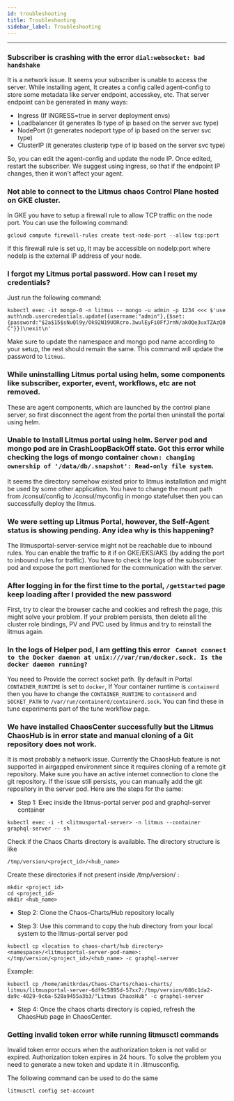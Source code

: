 ```yaml
---
id: troubleshooting
title: Troubleshooting
sidebar_label: Troubleshooting
---
```


---

### Subscriber is crashing with the error `dial:websocket: bad handshake`

It is a network issue. It seems your subscriber is unable to access the server.
While installing agent, It creates a config called agent-config to store some metadata like server endpoint, accesskey, etc. That server endpoint can be generated in many ways:

- Ingress (If INGRESS=true in server deployment envs)
- Loadbalancer (it generates lb type of ip based on the server svc type)
- NodePort (it generates nodeport type of ip based on the server svc type)
- ClusterIP (it generates clusterip type of ip based on the server svc type)

So, you can edit the agent-config and update the node IP. Once edited, restart the subscriber.
We suggest using ingress, so that if the endpoint IP changes, then it won't affect your agent.

### Not able to connect to the Litmus chaos Control Plane hosted on GKE cluster.

In GKE you have to setup a firewall rule to allow TCP traffic on the node port. You can use the following command:

`gcloud compute firewall-rules create test-node-port --allow tcp:port`

If this firewall rule is set up, It may be accessible on nodeIp:port where nodeIp is the external IP address of your node.

### I forgot my Litmus portal password. How can I reset my credentials?

Just run the following command:

`kubectl exec -it mongo-0 -n litmus -- mongo -u admin -p 1234 <<< $'use auth\ndb.usercredentials.update({username:"admin"},{$set:{password:"$2a$15$sNuQl9y/Ok92N19UORcro.3wulEyFi0FfJrnN/akOQe3uxTZAzQ0C"}})\nexit\n'`

Make sure to update the namespace and mongo pod name according to your setup, the rest should remain the same. This command will update the password to `litmus`.

### While uninstalling Litmus portal using helm, some components like subscriber, exporter, event, workflows, etc are not removed.

These are agent components, which are launched by the control plane server, so first disconnect the agent from the portal then uninstall the portal using helm.

### Unable to Install Litmus portal using helm. Server pod and mongo pod are in CrashLoopBackOff state. Got this error while checking the logs of mongo container `chown: changing ownership of '/data/db/.snapshot': Read-only file system`.

It seems the directory somehow existed prior to litmus installation and might be used by some other application.
You have to change the mount path from /consul/config to /consul/myconfig in mongo statefulset then you can successfully deploy the litmus.

### We were setting up Litmus Portal, however, the Self-Agent status is showing pending. Any idea why is this happening?

The litmusportal-server-service might not be reachable due to inbound rules. You can enable the traffic to it if on GKE/EKS/AKS (by adding the port to inbound rules for traffic).
You have to check the logs of the subscriber pod and expose the port mentioned for the communication with the server.

### After logging in for the first time to the portal, `/getStarted` page keep loading after I provided the new password

First, try to clear the browser cache and cookies and refresh the page, this might solve your problem.
If your problem persists, then delete all the cluster role bindings, PV and PVC used by litmus and try to reinstall the litmus again.

### In the logs of Helper pod, I am getting this error ` Cannot connect to the Docker daemon at unix:///var/run/docker.sock. Is the docker daemon running?`

You need to Provide the correct socket path. By default in Portal `CONTAINER_RUNTIME` is set to `docker`,
If Your container runtime is `containerd` then you have to change the `CONTAINER_RUNTIME` to `containerd` and `SOCKET_PATH` to `/var/run/containerd/containerd.sock`.
You can find these in tune experiments part of the tune workflow page.

### We have installed ChaosCenter successfully but the Litmus ChaosHub is in error state and manual cloning of a Git repository does not work.
It is most probably a network issue. Currently the ChaosHub feature is not supported in airgapped environment since it requires cloning of a remote git repository. Make sure you have an active internet connection to clone the git repository. If the issue still persists, you can manually add the git repository in the server pod. Here are the steps for the same:

- Step 1: Exec inside the litmus-portal server pod and graphql-server container

```
kubectl exec -i -t <litmusportal-server> -n litmus --container graphql-server -- sh 
```

Check if the Chaos Charts directory is available. The directory structure is like 
```
/tmp/version/<project_id>/<hub_name>
```

Create these directories if not present inside /tmp/version/ :
```
mkdir <project_id> 
cd <project_id> 
mkdir <hub_name>
```

- Step 2: Clone the Chaos-Charts/Hub repository locally

- Step 3: Use this command to copy the hub directory from your local system to the litmus-portal server pod

```
kubectl cp <location to chaos-chart/hub directory> <namespace>/<litmusportal-server-pod-name>:</tmp/version/<project_id>/<hub_name> -c graphql-server
```


Example: 
```
kubectl cp /home/amitkrdas/Chaos-Charts/chaos-charts/  litmus/litmusportal-server-6df9c5895d-57xx7:/tmp/version/686c1da2-da9c-4029-9c6a-528a9455a3b3/"Litmus ChaosHub" -c graphql-server 
```

- Step 4: Once the chaos charts directory is copied, refresh the ChaosHub page in ChaosCenter.

### Getting invalid token error while running litmusctl commands

Invalid token error occurs when the authorization token is not valid or expired. Authorization token expires in 24 hours. To solve the problem you need to generate a new token and update it in 
.litmusconfig.

The following command can be used to do the same

```
litmusctl config set-account
```